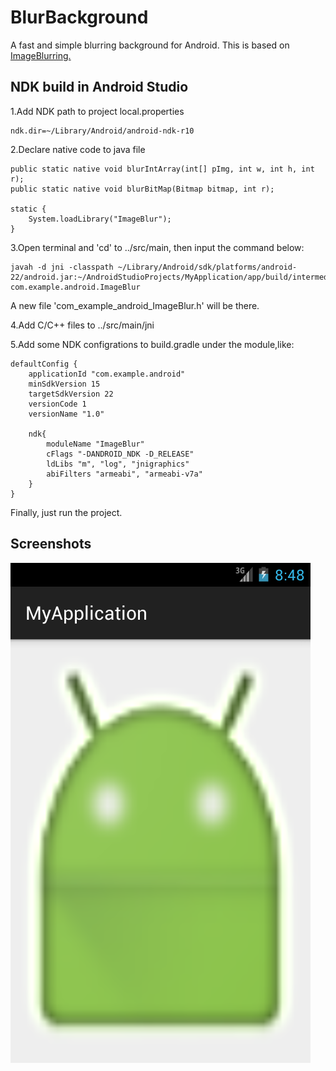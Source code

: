 # BlurBackground
A fast and simple blurring background for Android. This is based on [ImageBlurring.](https://github.com/qiujuer/ImageBlurring)

## NDK build in Android Studio
1.Add NDK path to project local.properties<br />

    ndk.dir=~/Library/Android/android-ndk-r10

2.Declare native code to java file <br />

    public static native void blurIntArray(int[] pImg, int w, int h, int r);
    public static native void blurBitMap(Bitmap bitmap, int r);

    static {
        System.loadLibrary("ImageBlur");
    }

3.Open terminal and 'cd' to ../src/main, then input the command below:<br >

    javah -d jni -classpath ~/Library/Android/sdk/platforms/android-22/android.jar:~/AndroidStudioProjects/MyApplication/app/build/intermediates/classes/debug com.example.android.ImageBlur
  A new file 'com_example_android_ImageBlur.h' will be there.
  
4.Add C/C++ files to ../src/main/jni

5.Add some NDK configrations to build.gradle under the module,like:<br />

    defaultConfig {
        applicationId "com.example.android"
        minSdkVersion 15
        targetSdkVersion 22
        versionCode 1
        versionName "1.0"

        ndk{
            moduleName "ImageBlur"
            cFlags "-DANDROID_NDK -D_RELEASE"
            ldLibs "m", "log", "jnigraphics"
            abiFilters "armeabi", "armeabi-v7a"
        }
    }

Finally, just run the project.

## Screenshots

![test](blurringbackground.png)
